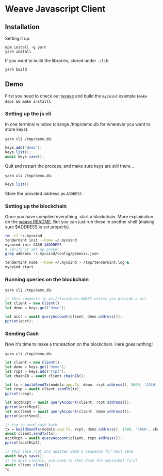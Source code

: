 # Weave Javascript Client

## Installation

Setting it up:

```shell
npm install -g yarn
yarn install
```

If you want to build the libraries, stored under `./lib`:

```shell
yarn build
```

## Demo

First you need to check out [weave](https://github.com/confio/weave) and
build the `mycoind` example (`make deps && make install`).

### Setting up the js cli

In one terminal window (change /tmp/demo.db for wherever you want to store keys):

`yarn cli /tmp/demo.db`:

```js
keys.add("demo");
keys.list();
await keys.save();
```

Quit and restart the process, and make sure keys are still there...

`yarn cli /tmp/demo.db`:

```js
keys.list()
```

Store the provided address as `ADDRESS`.

### Setting up the blockchain

Once you have compiled everything, start a blockchain. More explaination
on the [weave README](https://github.com/confio/weave/blob/master/README.md).
But you can just run these in another shell (making sure $ADDRESS is set
properly).

```bash
rm -rf ~/.mycoind
tendermint init --home ~/.mycoind
mycoind init CASH $ADDRESS
# verify it set up proper
grep address ~/.mycoind/config/genesis.json

tendermint node --home ~/.mycoind > /tmp/tendermint.log &
mycoind start
```

### Running queries on the blockchain

`yarn cli /tmp/demo.db`:

```js
// this connects to ws://localhost:46657 unless you provide a url
let client = new Client()
let demo = keys.get("demo");

let acct = await queryAccount(client, demo.address());
pprint(acct);
```

### Sending Cash

Now it's time to make a transaction on the blockchain. Here goes nothing!

`yarn cli /tmp/demo.db`:

```js
let client = new Client()
let demo = keys.get("demo");
let rcpt = keys.add("rcpt");
let chainID = await client.chainID();

let tx = buildSendTx(models.app.Tx, demo, rcpt.address(), 5000, 'CASH', chainID);
let resp = await client.sendTx(tx);
pprint(resp);

let acctRcpt = await queryAccount(client, rcpt.address());
pprint(acctRcpt);
let acctSend = await queryAccount(client, demo.address());
pprint(acctSend);

// try to send cash back
tx = buildSendTx(models.app.Tx, rcpt, demo.address(), 1500, 'CASH', chainID);
await client.sendTx(tx);
acctRcpt = await queryAccount(client, rcpt.address());
pprint(acctRcpt);

// this save rcpt and updates demo's sequence for next send
await keys.save();  
// to quit cleanly, you need to shut down the websocket first
await client.close();
^d
```